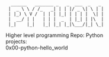 ```
  ______   _______ _   _  ___  _   _
 |  _ \ \ / /_   _| | | |/ _ \| \ | |
 | |_) \ V /  | | | |_| | | | |  \| |
 |  __/ | |   | | |  _  | |_| | |\  |
 |_|    |_|   |_| |_| |_|\___/|_| \_|
 ```
 Higher level programming Repo: Python <br>
 projects: <br>
 0x00-python-hello_world <br>